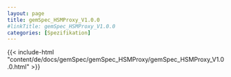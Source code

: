 ```yaml
---
layout: page
title: gemSpec_HSMProxy_V1.0.0
#linkTitle: gemSpec_HSMProxy_V1.0.0
categories: [Spezifikation]
---
```

{{< include-html "content/de/docs/gemSpec/gemSpec_HSMProxy/gemSpec_HSMProxy_V1.0.0.html" >}}